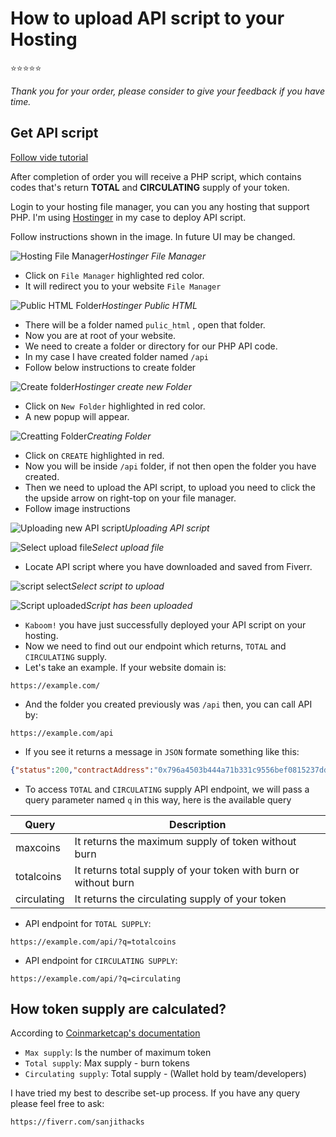 # How to upload API script to your Hosting

⭐⭐⭐⭐⭐

_Thank you for your order, please consider to give your feedback if you have time._

## Get API script

[Follow vide tutorial](https://youtube.com)

After completion of order you will receive a PHP script, which contains codes that's return **TOTAL** and **CIRCULATING** supply of your token.

Login to your hosting file manager, you can you any hosting that support PHP.
I'm using [Hostinger](https://hostinger.in?REFERRALCODE=1SANJITHACK71) in my case to deploy API script.

Follow instructions shown in the image. In future UI may be changed.

![Hosting File Manager](https://user-images.githubusercontent.com/35589762/227582033-7840a9e0-ba89-4c14-bf26-2495acc58435.png)*_Hostinger File Manager_*

- Click on `File Manager` highlighted red color.
- It will redirect you to your website `File Manager`

![Public HTML Folder](https://user-images.githubusercontent.com/35589762/227583103-d49f265e-63df-4981-ab9d-119afab4c830.png)*_Hostinger Public HTML_*

- There will be a folder named `pulic_html` , open that folder.
- Now you are at root of your website.
- We need to create a folder or directory for our PHP API code.
- In my case I have created folder named `/api`
- Follow below instructions to create folder

![Create folder](https://user-images.githubusercontent.com/35589762/227584194-03dc7b56-f9aa-4c64-bb19-7fd7e8073676.png)*_Hostinger create new Folder_*

- Click on `New Folder` highlighted in red color.
- A new popup will appear.

![Creatting Folder](https://user-images.githubusercontent.com/35589762/227584952-bf34940c-9a70-4590-831e-c6964f49b942.png)*_Creating Folder_*

- Click on `CREATE` highlighted in red.
- Now you will be inside `/api` folder, if not then open the folder you have created.
- Then we need to upload the API script, to upload you need to click the the upside arrow on right-top on your file manager.
- Follow image instructions

![Uploading new API script](https://user-images.githubusercontent.com/35589762/227586106-046f2001-760e-4f61-9b43-c5198880d7ca.png)*_Uploading API script_*

![Select upload file](https://user-images.githubusercontent.com/35589762/227586735-eb24b653-e146-4963-ab71-674e2ed5fa8d.png)*_Select upload file_*

- Locate API script where you have downloaded and saved from Fiverr.

![script select](https://user-images.githubusercontent.com/35589762/227587071-e0cb989b-88b1-4f06-b66f-2038fa8942b1.png)*_Select script to upload_*

![Script uploaded](https://user-images.githubusercontent.com/35589762/227587561-bd4a75ec-8878-490c-a53e-c74f6519c754.png)*_Script has been uploaded_*

- `Kaboom!` you have just successfully deployed your API script on your hosting.
- Now we need to find out our endpoint which returns, `TOTAL` and `CIRCULATING` supply.
- Let's take an example. If your website domain is:
```
https://example.com/
```
- And the folder you created previously was `/api` then, you can call API by:

```
https://example.com/api
```

- If you see it returns a message in `JSON` formate something like this:


```json
{"status":200,"contractAddress":"0x796a4503b444a71b331c9556bef0815237ddeabc","decimal":18,"symbol":"oDOGE"}
```

- To access `TOTAL` and `CIRCULATING` supply API endpoint, we will pass a query parameter named `q` in this way, here is the available query

| Query      | Description |
| ----------- | ----------- |
| maxcoins      | It returns the maximum supply of token without burn |
| totalcoins   | It returns total supply of your token with burn or without burn |
| circulating | It returns the circulating supply of your token |

- API endpoint for `TOTAL SUPPLY`:
```
https://example.com/api/?q=totalcoins
```

- API endpoint for `CIRCULATING SUPPLY`:
```
https://example.com/api/?q=circulating
```

## How token supply are calculated?

According to [Coinmarketcap's documentation](https://support.coinmarketcap.com/hc/en-us/articles/360043396252-Supply-Circulating-Total-Max-)

- `Max supply`: Is the number of maximum token
- `Total supply`: Max supply - burn tokens
- `Circulating supply`: Total supply - (Wallet hold by team/developers)

I have tried my best to describe set-up process. If you have any query please feel free to ask:

```
https://fiverr.com/sanjithacks
```







